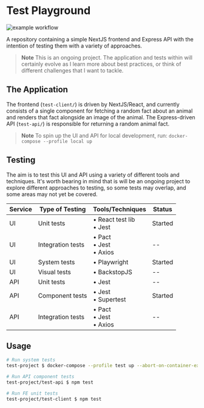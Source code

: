 # Test Playground

![example workflow](https://github.com/Ty-R/test-demo/actions/workflows/build-and-test.yaml/badge.svg)

A repository containing a simple NextJS frontend and Express API with the intention of testing them with a variety of approaches.

> **Note**
> This is an ongoing project. The application and tests within will certainly evolve as I learn more about best practices, or think of different challenges that I want to tackle.

## The Application

The frontend (`test-client/`) is driven by NextJS/React, and currently consists of a single component for fetching a random fact about an animal and renders that fact alongside an image of the animal. The Express-driven API (`test-api/`) is responsible for returning a random animal fact.

> **Note**
> To spin up the UI and API for local development, run: `docker-compose --profile local up`

## Testing

The aim is to test this UI and API using a variety of different tools and techniques. It's worth bearing in mind that is will be an ongoing project to explore different approaches to testing, so some tests may overlap, and some areas may not yet be covered.

| Service | Type of Testing | Tools/Techniques | Status |
| - | - | - | - |
| UI | Unit tests | • React test lib<br>• Jest | Started |
| UI | Integration tests | • Pact<br>• Jest<br>• Axios | -- |
| UI | System tests | • Playwright | Started |
| UI | Visual tests | • BackstopJS | -- |
| API | Unit tests | • Jest | -- |
| API | Component tests | • Jest<br>• Supertest | Started |
| API | Integration tests | • Pact<br>• Jest<br>• Axios | -- |

## Usage

```sh
# Run system tests
test-project $ docker-compose --profile test up --abort-on-container-exit

# Run API component tests
test-project/test-api $ npm test

# Run FE unit tests
test-project/test-client $ npm test
```
